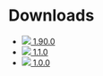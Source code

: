 # Downloads

* <a href="https://github.com/alejandroliu/pocketmine-plugins/releases/tag/libcommon-1.90.0"><img src="https://raw.githubusercontent.com/alejandroliu/bad-plugins/master/Media/download-icon.png"/> 1.90.0</a>
* <a href="https://github.com/alejandroliu/pocketmine-plugins/releases/tag/libcommon-1.1.0"><img src="https://raw.githubusercontent.com/alejandroliu/bad-plugins/master/Media/download-icon.png"/> 1.1.0</a>
* <a href="https://github.com/alejandroliu/pocketmine-plugins/releases/tag/libcommon-1.0.0"><img src="https://raw.githubusercontent.com/alejandroliu/bad-plugins/master/Media/download-icon.png"/> 1.0.0</a>
